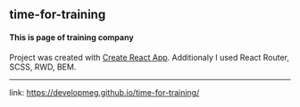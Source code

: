 ## time-for-training

#### This is page of training company

Project was created with [Create React App](https://github.com/facebook/create-react-app). Additionaly I used React Router, SCSS, RWD, BEM.

---

link: https://developmeg.github.io/time-for-training/
